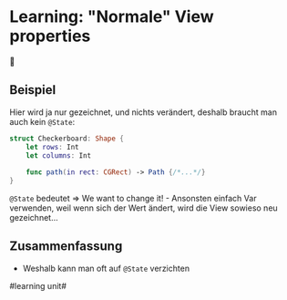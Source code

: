 # Learning: "Normale" View properties
🧠

## Beispiel

Hier wird ja nur gezeichnet, und nichts verändert, deshalb braucht man auch kein `@State`:

```swift
struct Checkerboard: Shape {
    let rows: Int
    let columns: Int
    
	func path(in rect: CGRect) -> Path {/*...*/}
}
```

`@State` bedeutet =\> We want to change it! - Ansonsten einfach Var verwenden, weil wenn sich der Wert ändert, wird die View sowieso neu gezeichnet...

## Zusammenfassung
- Weshalb kann man oft auf `@State` verzichten


#learning unit#